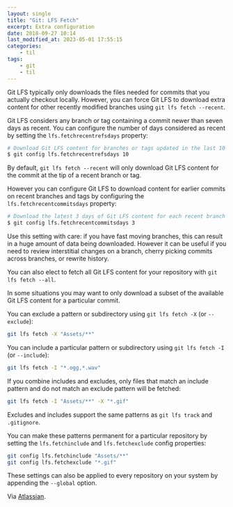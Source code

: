 ```yaml
---
layout: single
title: "Git: LFS Fetch"
excerpt: Extra configuration
date: 2018-09-27 10:14
last_modified_at: 2023-05-01 17:55:15
categories:
    - til
tags:
    - git
    - til
---
```


Git LFS typically only downloads the files needed for commits that you actually checkout locally.
However, you can force Git LFS to download extra content for other recently modified branches using
`git lfs fetch --recent`.

Git LFS considers any branch or tag containing a commit newer than seven days as recent.
You can configure the number of days considered as recent by setting the `lfs.fetchrecentrefsdays` property:

```bash
# Download Git LFS content for branches or tags updated in the last 10 days.
$ git config lfs.fetchrecentrefsdays 10
```

By default, `git lfs fetch --recent` will only download Git LFS content for the commit at the tip of a recent branch or
tag.

However you can configure Git LFS to download content for earlier commits on recent branches and tags by configuring the
`lfs.fetchrecentcommitsdays` property:

```bash
# Download the latest 3 days of Git LFS content for each recent branch or tag.
$ git config lfs.fetchrecentcommitsdays 3
```

Use this setting with care: if you have fast moving branches, this can result in a huge amount of data being downloaded.
However it can be useful if you need to review interstitial changes on a branch, cherry picking commits across branches,
or rewrite history.

You can also elect to fetch all Git LFS content for your repository with `git lfs fetch --all`.

In some situations you may want to only download a subset of the available Git LFS content for a particular commit.

You can exclude a pattern or subdirectory using `git lfs fetch -X` (or `--exclude`):

```bash
git lfs fetch -X "Assets/**"
```

You can include a particular pattern or subdirectory using `git lfs fetch -I` (or `--include`):

```bash
git lfs fetch -I "*.ogg,*.wav"
```

If you combine includes and excludes, only files that match an include pattern and do not match an exclude pattern will
be fetched:

```bash
git lfs fetch -I "Assets/**" -X "*.gif"
```

Excludes and includes support the same patterns as `git lfs track` and `.gitignore`.

You can make these patterns permanent for a particular repository by setting the `lfs.fetchinclude` and
`lfs.fetchexclude` config properties:

```bash
git config lfs.fetchinclude "Assets/**"
git config lfs.fetchexclude "*.gif"
```

These settings can also be applied to every repository on your system by appending the `--global` option.

Via [Atlassian](https://www.atlassian.com/git/tutorials/git-lfs).
